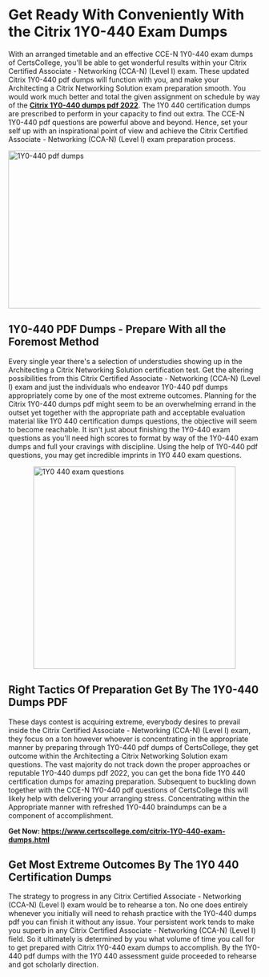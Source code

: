 <h1><strong>Get Ready With Conveniently With the Citrix 1Y0-440 Exam Dumps&nbsp;</strong></h1>
<p><span style="font-weight: 400;">With an arranged timetable and an effective CCE-N 1Y0-440 exam dumps of CertsCollege, you'll be able to get wonderful results within your Citrix Certified Associate - Networking (CCA-N) (Level I) exam. These updated Citrix 1Y0-440 pdf dumps will function with you, and make your Architecting a Citrix Networking Solution exam preparation smooth. You would work much better and total the given assignment on schedule by way of the <strong><a href="https://www.certscollege.com/citrix-1Y0-440-exam-dumps.html">Citrix 1Y0-440 dumps pdf 2022</a></strong>. The 1Y0 440 certification dumps are prescribed to perform in your capacity to find out extra. The CCE-N 1Y0-440 pdf questions are powerful above and beyond. Hence, set your self up with an inspirational point of view and achieve the Citrix Certified Associate - Networking (CCA-N) (Level I) exam preparation process.&nbsp;</span></p>
<p><span style="font-weight: 400;"><img style="display: block; margin-left: auto; margin-right: auto;" src="https://i.ibb.co/CPDK3ps/Yellow-and-Blue-Initiative-Blog-Banner.png" alt="1Y0-440 pdf dumps" width="559" height="315" /></span></p>
<h2><strong>1Y0-440 PDF Dumps - Prepare With all the Foremost Method</strong></h2>
<p><span style="font-weight: 400;">Every single year there's a selection of understudies showing up in the Architecting a Citrix Networking Solution certification test. Get the altering possibilities from this Citrix Certified Associate - Networking (CCA-N) (Level I) exam and just the individuals who endeavor 1Y0-440 pdf dumps appropriately come by one of the most extreme outcomes. Planning for the Citrix 1Y0-440 dumps pdf might seem to be an overwhelming errand in the outset yet together with the appropriate path and acceptable evaluation material like 1Y0 440 certification dumps questions, the objective will seem to become reachable. It isn't just about finishing the 1Y0-440 exam questions as you'll need high scores to format by way of the 1Y0-440 exam dumps and full your cravings with discipline. Using the help of 1Y0-440 pdf questions, you may get incredible imprints in 1Y0 440 exam questions.</span></p>
<p><span style="font-weight: 400;"><a href="https://tinyurl.com/y85mk9ma"><img style="display: block; margin-left: auto; margin-right: auto;" src="https://i.ibb.co/9tMrhdY/Teacher-Appreciation-Invitation.png" alt="1Y0 440 exam questions " width="404" height="404" /></a></span></p>
<h2><strong>Right Tactics Of Preparation Get By The 1Y0-440 Dumps PDF</strong></h2>
<p><span style="font-weight: 400;">These days contest is acquiring extreme, everybody desires to prevail inside the Citrix Certified Associate - Networking (CCA-N) (Level I) exam, they focus on a ton however whoever is concentrating in the appropriate manner by preparing through 1Y0-440 pdf dumps of CertsCollege, they get outcome within the Architecting a Citrix Networking Solution exam questions. The vast majority do not track down the proper approaches or reputable 1Y0-440 dumps pdf 2022, you can get the bona fide 1Y0 440 certification dumps for amazing preparation. Subsequent to buckling down together with the CCE-N 1Y0-440 pdf questions of CertsCollege this will likely help with delivering your arranging stress. Concentrating within the Appropriate manner with refreshed 1Y0-440 braindumps can be a component of accomplishment.</span></p>
<p><span style="font-weight: 400;"><strong>Get Now: <a href="https://www.certscollege.com/citrix-1Y0-440-exam-dumps.html">https://www.certscollege.com/citrix-1Y0-440-exam-dumps.html</a></strong></span></p>
<h2><strong>Get Most Extreme Outcomes By The 1Y0 440 Certification Dumps</strong></h2>
<p><span style="font-weight: 400;">The strategy to progress in any Citrix Certified Associate - Networking (CCA-N) (Level I) exam would be to rehearse a ton. No one does entirely whenever you initially will need to rehash practice with the 1Y0-440 dumps pdf you can finish it without any issue. Your persistent work tends to make you superb in any Citrix Certified Associate - Networking (CCA-N) (Level I) field. So it ultimately is determined by you what volume of time you call for to get prepared with Citrix 1Y0-440 exam dumps to accomplish. By the 1Y0-440 pdf dumps with the 1Y0 440 assessment guide proceeded to rehearse and got scholarly direction.</span></p>
